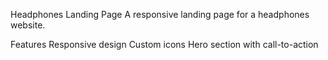 Headphones Landing Page
A responsive landing page for a headphones website.

Features
Responsive design
Custom icons
Hero section with call-to-action